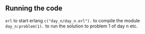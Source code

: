## Running the code
`erl` to start erlang
`c("day_n/day_n.erl").` to compile the module
`day_n:problem(1).` to run the solution to problem 1 of day n etc.